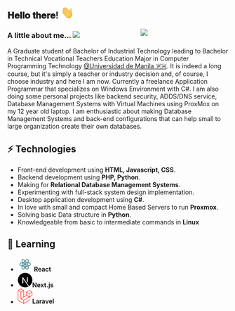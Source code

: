 <h2> 𝐇𝐞𝐥𝐥𝐨 𝐭𝐡𝐞𝐫𝐞! <img src="https://raw.githubusercontent.com/ABSphreak/ABSphreak/master/gifs/Hi.gif" width="30px"></h2>

<img align='right' src='https://user-images.githubusercontent.com/5713670/87202985-820dcb80-c2b6-11ea-9f56-7ec461c497c3.gif' width='200"'>

### A little about me...  <img src="https://media.giphy.com/media/VgCDAzcKvsR6OM0uWg/giphy.gif" width="50"> 
A Graduate student of Bachelor of Industrial Technology leading to Bachelor in Technical Vocational Teachers Education Major in Computer Programming Technology [@Universidad de Manila 🇵🇭](https://udm.edu.ph/udm2/). It is indeed a long course, but it's simply a teacher or industry decision and, of course, I choose industry and here I am now. Currently a freelance Application Programmar that specializes on Windows Environment with C#. I am also doing some personal projects like backend security, ADDS/DNS service, Database Management Systems with Virtual Machines using ProxMox on my 12 year old laptop. I am enthusiastic about making Database Management Systems and back-end configurations that can help small to large organization create their own databases.

## ⚡ Technologies
- Front-end development using **HTML, Javascript, CSS**.
- Backend development using **PHP, Python**.
- Making for **Relational Database Management Systems**.
- Experimenting with full-stack system design implementation.
- Desktop application development using **C#**.
- In love with small and compact Home Based Servers to run **Proxmox**.
- Solving basic Data structure in **Python**.
- Knowledgeable from basic to intermediate commands in **Linux**

## 🧠 Learning
- <img src = 'https://github.com/Kitsunejasutin/Kitsunejasutin/blob/master/images/react.svg' width='33'/> **React**
- <img src = 'https://github.com/Kitsunejasutin/Kitsunejasutin/blob/master/images/next-js.svg' width='33'/>**Next.js**
- <img src = 'https://github.com/Kitsunejasutin/Kitsunejasutin/blob/master/images/Laravel.png' width='33'/>**Laravel**
